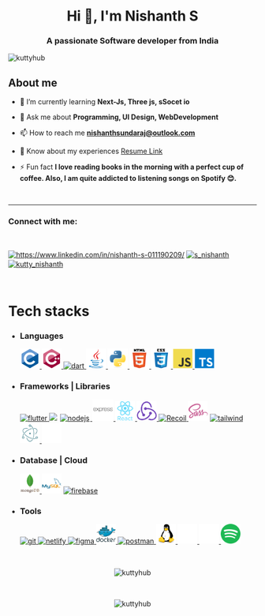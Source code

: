 <h1 align="center">Hi 👋, I'm Nishanth S</h1>
<h3 align="center">A passionate Software developer from India</h3>

<p align="left"> <img src="https://komarev.com/ghpvc/?username=kuttyhub&label=Profile%20views&color=0e75b6&style=flat" alt="kuttyhub" /> </p>

## About me

- 🌱 I’m currently learning **Next-Js, Three js, sSocet io**

<!-- - 👨‍💻 All of my projects are available at [https://nishanths.dev](https://nishanths.dev) -->

- 💬 Ask me about **Programming, UI Design, WebDevelopment**

- 📫 How to reach me **nishanthsundaraj@outlook.com**

- 📄 Know about my experiences [Resume Link](https://drive.google.com/file/d/1AjYCleVzJdQEvqYbQfjamFaqCql0pOwj/view?usp=sharing)

- ⚡ Fun fact **I love reading books in the morning with a perfect cup of coffee. Also, I am quite addicted to listening songs on Spotify 😊.**
<br/>
<hr/>
<h3 align="left">Connect with me:</h3>
<br/>
<p align="left">
    <!-- linkedin -->
    <a href="https://www.linkedin.com/in/s-nishanth" target="_blank" rel="noopener noreferrer"><img
            align="center"
            src="https://raw.githubusercontent.com/rahuldkjain/github-profile-readme-generator/master/src/images/icons/Social/linked-in-alt.svg"
            alt="https://www.linkedin.com/in/nishanth-s-011190209/" height="30" width="40" /></a>
    <!-- leetcode -->
    <a href="https://www.leetcode.com/s_nishanth" target="_blank" rel="noopener noreferrer"><img align="center"
            src="https://raw.githubusercontent.com/rahuldkjain/github-profile-readme-generator/master/src/images/icons/Social/leet-code.svg"
            alt="s_nishanth" height="30" width="40" /></a>
    <!-- hackerranck -->
    <a href="https://www.hackerrank.com/kutty_nishanth" target="_blank" rel="noopener noreferrer"><img align="center"
            src="https://raw.githubusercontent.com/rahuldkjain/github-profile-readme-generator/master/src/images/icons/Social/hackerrank.svg"
            alt="kutty_nishanth" height="30" width="40" /></a>
</p>
<br/>

# Tech stacks

- <h3>Languages</h3>
    <p>
          <!-- C -->
        <a href="https://www.cprogramming.com/" target="_blank" rel="noopener noreferrer"> <img
                src="https://raw.githubusercontent.com/devicons/devicon/master/icons/c/c-original.svg" alt="c" width="40"
                height="40" /> </a>
        <!--CPP-->
        <a href="https://www.w3schools.com/cpp/" target="_blank" rel="noopener noreferrer"> <img
                src="https://raw.githubusercontent.com/devicons/devicon/master/icons/cplusplus/cplusplus-original.svg"
                alt="cplusplus" width="40" height="40" /> </a>
        <!-- dart -->
        <a href="https://dart.dev" target="_blank" rel="noreferrer"> <img
                src="https://www.vectorlogo.zone/logos/dartlang/dartlang-icon.svg" alt="dart" width="40" height="40" />
        </a>
        <!-- java -->
        <a href="https://www.java.com" target="_blank" rel="noopener noreferrer">
            <img src="https://raw.githubusercontent.com/devicons/devicon/master/icons/java/java-original.svg" alt="java"
                width="40" height="40" /> </a>
        <!-- python -->
        <a href="https://www.python.org" target="_blank" rel="noopener noreferrer"> <img
                src="https://raw.githubusercontent.com/devicons/devicon/master/icons/python/python-original.svg"
                alt="python" width="40" height="40" /> </a>
        <!-- html -->
        <a href="https://www.w3.org/html/" target="_blank" rel="noopener noreferrer"> <img
                src="https://raw.githubusercontent.com/devicons/devicon/master/icons/html5/html5-original-wordmark.svg"
                alt="html5" width="40" height="40" /> </a>
        <!-- css -->
        <a href="https://www.w3schools.com/css/" target="_blank" rel="noopener noreferrer"> <img
                src="https://raw.githubusercontent.com/devicons/devicon/master/icons/css3/css3-original-wordmark.svg"
                alt="css3" width="40" height="40" /> </a>
        <!-- javascript -->
        <a href="https://developer.mozilla.org/en-US/docs/Web/JavaScript" target="_blank" rel="noopener noreferrer"> <img
                src="https://raw.githubusercontent.com/devicons/devicon/master/icons/javascript/javascript-original.svg"
                alt="javascript" width="40" height="40" /> </a>
        <!-- typescript -->
        <a href="https://www.typescriptlang.org/" target="_blank" rel="noopener noreferrer"> <img
                src="https://raw.githubusercontent.com/devicons/devicon/master/icons/typescript/typescript-original.svg"
                alt="typescript" width="40" height="40" /> </a>

    <p>

- <h3> Frameworks | Libraries</h3>
    <p align="left">
        <!--flutter -->
        <a href="https://flutter.dev" target="_blank" rel="noopener noreferrer"> <img
                src="https://www.vectorlogo.zone/logos/flutterio/flutterio-icon.svg" alt="flutter" width="40" height="40" />
        </a>
        <!-- lottie -->
        <a href="https://lottiefiles.com/"><img src="https://avatars.githubusercontent.com/u/30947444?s=200&v=4"
                height="40"></a>
        <!-- node js -->
        <a href="https://nodejs.org" target="_blank" rel="noopener noreferrer"> <img
                src="https://img.icons8.com/color/48/000000/nodejs.png" style="background-color:white;padding:.1rem;"
                alt="nodejs" width="40" height="40" /> </a>
        <!-- Express -->
        <a href="https://expressjs.com" target="_blank" rel="noopener noreferrer"> <img
                src="https://raw.githubusercontent.com/devicons/devicon/master/icons/express/express-original-wordmark.svg"
                style="background-color:white;padding:.1rem;" alt="express" width="40" height="40" /> </a>
        <!-- React js -->
        <a href="https://reactjs.org/" target="_blank" rel="noreferrer"> <img
                src="https://raw.githubusercontent.com/devicons/devicon/master/icons/react/react-original-wordmark.svg"
                alt="react" width="40" height="40" /> </a>
        <!-- Redux -->
        <a href="https://redux.js.org" target="_blank" rel="noopener noreferrer"> <img
                src="https://raw.githubusercontent.com/devicons/devicon/master/icons/redux/redux-original.svg" alt="redux"
                width="40" height="40" /> </a>
        <!-- Recoil -->
        <a href="https://recoiljs.org" target="_blank" rel="noopener noreferrer"> <img src="https://recoiljs.org/img/logo--dark.svg"
                alt="Recoil" width="40" height="40" /> </a>
        <!-- Sass -->
        <a href="https://sass-lang.com" target="_blank" rel="noopener noreferrer"> <img
                src="https://raw.githubusercontent.com/devicons/devicon/master/icons/sass/sass-original.svg" alt="sass"
                width="40" height="40" /><a>
        <!-- Tailwind -->
        <a href="https://tailwindcss.com/" target="_blank" rel="noopener noreferrer"> <img
                src="https://www.vectorlogo.zone/logos/tailwindcss/tailwindcss-icon.svg" alt="tailwind" width="40"
                height="40" /> </a>
        <!-- electron -->
        <a href="https://www.electronjs.org" target="_blank" rel="noopener noreferrer"> <img
                src="https://raw.githubusercontent.com/devicons/devicon/master/icons/electron/electron-original.svg"
                alt="electron" width="40" height="40" /> </a>
        <!-- Next js -->
        <a href="https://nextjs.org/" target="_blank" rel="noopener noreferrer">
            <img src= "/assets/nextjs.svg" alt = "nextJs" height="40"/>
        </a>
    </p>

- <h3>Database | Cloud</h3>
    <p>
    <a href="https://www.mongodb.com/" target="_blank" rel="noopener noreferrer"> <img
                src="https://raw.githubusercontent.com/devicons/devicon/master/icons/mongodb/mongodb-original-wordmark.svg"
                alt="mongodb" width="40" height="40" /> </a>
        <a href="https://www.mysql.com/" target="_blank" rel="noopener noreferrer"> <img
                src="https://raw.githubusercontent.com/devicons/devicon/master/icons/mysql/mysql-original-wordmark.svg"
                alt="mysql" width="40" height="40" /><a>
        <a href="https://firebase.google.com/" target="_blank" rel="noopener noreferrer"> <img
            src="https://www.vectorlogo.zone/logos/firebase/firebase-icon.svg" alt="firebase" width="40"
            height="40" /></a>
    </p>

- <h3>Tools</h3>
      <p>
          <!-- git -->
          <a href="https://git-scm.com/" target="_blank" rel="noopener noreferrer"> <img
                  src="https://www.vectorlogo.zone/logos/git-scm/git-scm-icon.svg" alt="git" width="40" height="40" />
          </a>
          <!-- netlify -->
          <a href="https://www.netlify.com" target="_blank" rel="noopener noreferrer">
              <img src="https://img.icons8.com/external-tal-revivo-shadow-tal-revivo/100/000000/external-netlify-a-cloud-computing-company-that-offers-hosting-and-serverless-backend-services-for-static-websites-logo-shadow-tal-revivo.png"
                  height="40" width="40" alt="netlify" />
          </a>
          <!-- figma -->
          <a href="https://www.figma.com/" target="_blank" rel="noopener noreferrer"> <img
                  src="https://www.vectorlogo.zone/logos/figma/figma-icon.svg" alt="figma" width="40" height="40" /> </a>
          <!-- docker -->
          <a href="https://www.docker.com/" target="_blank" rel="noopener noreferrer"> <img
                  src="https://raw.githubusercontent.com/devicons/devicon/master/icons/docker/docker-original-wordmark.svg"
                  alt="docker" width="40" height="40" /> </a>
          <!-- postman -->
          <a href="https://www.postman.com" target="_blank" rel="noopener noreferrer"> <img
                  src="https://www.vectorlogo.zone/logos/getpostman/getpostman-icon.svg" alt="postman" width="40"
                  height="40" /> </a>
          <!-- linux -->
          <a href="https://www.linux.org/" target="_blank" rel="noopener noreferrer"> <img
                  src="https://raw.githubusercontent.com/devicons/devicon/master/icons/linux/linux-original.svg" alt="linux"
                  width="40" height="40" /> </a>
          <!-- bash -->
          <a href="https://www.gnu.org/software/bash/" target="_blank" rel="noopener noreferrer">
              <img src="/assets/bash.svg" height="40" alt="bash shell"/>
          </a>
          <!-- notion -->
          <a href="https://www.notion.so/" target="_blank" rel="noopener noreferrer">
              <img src="/assets/notion.svg" height="40" alt="Notion"/>
          </a>
          <!-- spotify -->
          <a href="https://www.spotify.com/" target="_blank" rel="noopener noreferrer">
          <img src="/assets/spotify.svg" height="40" alt="Spotify"/>
          </a>
      </p>
  <br/>

<p align="center">
    <img align="center" src="https://github-readme-streak-stats.herokuapp.com/?user=kuttyhub&" alt="kuttyhub" />
</p>
            
<br/>
            
<p align="center">
    <img align="center" src="https://github-readme-stats.vercel.app/api/top-langs?username=kuttyhub&show_icons=true&locale=en&layout=compact" alt="kuttyhub" />
</p>
